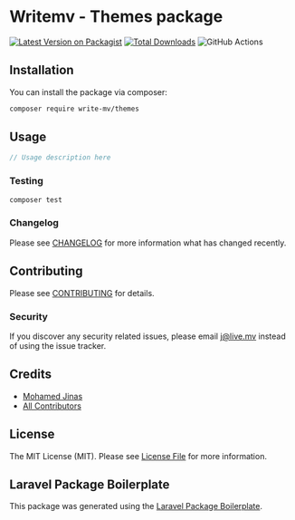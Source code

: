 # Writemv - Themes package

[![Latest Version on Packagist](https://img.shields.io/packagist/v/write-mv/themes.svg?style=flat-square)](https://packagist.org/packages/write-mv/themes)
[![Total Downloads](https://img.shields.io/packagist/dt/write-mv/themes.svg?style=flat-square)](https://packagist.org/packages/write-mv/themes)
![GitHub Actions](https://github.com/write-mv/themes/actions/workflows/main.yml/badge.svg)


## Installation

You can install the package via composer:

```bash
composer require write-mv/themes
```

## Usage

```php
// Usage description here
```

### Testing

```bash
composer test
```

### Changelog

Please see [CHANGELOG](CHANGELOG.md) for more information what has changed recently.

## Contributing

Please see [CONTRIBUTING](CONTRIBUTING.md) for details.

### Security

If you discover any security related issues, please email j@live.mv instead of using the issue tracker.

## Credits

-   [Mohamed Jinas](https://github.com/write-mv)
-   [All Contributors](../../contributors)

## License

The MIT License (MIT). Please see [License File](LICENSE.md) for more information.

## Laravel Package Boilerplate

This package was generated using the [Laravel Package Boilerplate](https://laravelpackageboilerplate.com).
